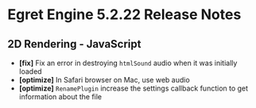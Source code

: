 # Egret Engine 5.2.22 Release Notes


## 2D Rendering - JavaScript 
- **[fix]** Fix an error in destroying `htmlSound` audio when it was initially loaded
- **[optimize]** In Safari browser on Mac, use web audio
- **[optimize]** `RenamePlugin` increase the settings callback function to get information about the file
